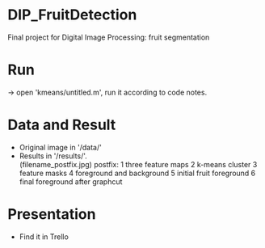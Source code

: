 # DIP_FruitDetection
Final project for Digital Image Processing: fruit segmentation

# Run
-> open 'kmeans/untitled.m', run it according to code notes.

# Data and Result
+ Original image in '/data/'
+ Results in '/results/'.  
    (filename_postfix.jpg)
    postfix:
        1   three feature maps
        2   k-means cluster
        3   feature masks
        4   foreground and background
        5   initial fruit foreground
        6   final foreground after graphcut

# Presentation
+ Find it in Trello